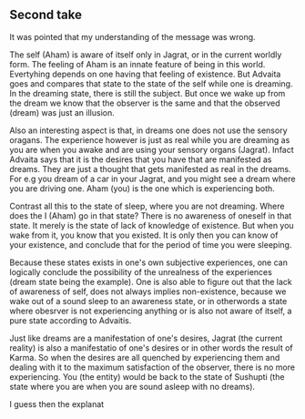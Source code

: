 ## Second take

It was pointed that my understanding of the message was wrong. 

The self (Aham) is aware of itself only in Jagrat, or in the current worldly form. The feeling of Aham is an innate feature of 
being in this world. Evertyhing depends on one having that feeling of existence. But Advaita goes and compares that state to 
the state of the self while one is dreaming. In the dreaming state, there is still the subject. But once we wake up from the 
dream we know that the observer is the same and that the observed (dream) was just an illusion. 

Also an interesting aspect is that, in dreams one does not use the sensory oragans. The experience however is just as real while
you are dreaming as you are when you  awake and are using your sensory organs (Jagrat). Infact Advaita says that it is the 
desires that you have that are manifested as dreams. They are just a thought that gets manifested as real in the dreams. 
For e.g you dream of a car in your Jagrat, and you might see a dream where you are driving one. Aham (you) is the one which is experiencing both.

Contrast all this to the state of sleep, where you are not dreaming. Where does the I (Aham) go in that state? There is no 
awareness of oneself in that state. It merely is the state of lack of knowledge of existence. But when you wake from it, you know that you existed. It is only then you can know of your existence, and conclude that for the period of time you were sleeping. 

Because these states exists in one's own subjective experiences, one can logically conclude the possibility of the unrealness of the experiences (dream state being the example). One is also able to figure out that the lack of awareness of self, does not always implies non-existence, because we wake out of a sound sleep to an awareness state, or in otherwords a state where obesrver is not experiencing anything or is also not aware of itself, a pure state according to Advaitis. 

Just like dreams are a manifestation of one's desires, Jagrat (the current reality) is also a manifestatio of one's desires or in other words the result of Karma. So when the desires are all quenched by experiencing them and dealing with it to the maximum satisfaction of the observer, there is no more experiencing. You (the entity) would be back to the state of Sushupti (the state where you are when you are sound asleep with no dreams).  



I guess then the explanat
